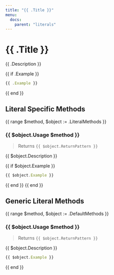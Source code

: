 ```yaml
---
title: "{{ .Title }}"
menu:
  docs:
    parent: "literals"
---
```

# {{ .Title }}

{{ .Description }}

{{ if .Example }}
```js
{{ .Example }}
```
{{ end }}
## Literal Specific Methods
{{ range $method, $object := .LiteralMethods }}
### {{ $object.Usage $method }}
> Returns `{{ $object.ReturnPattern }}`

{{ $object.Description }}

{{ if $object.Example }}
```js
{{ $object.Example }}
```
{{ end }}
{{ end }}

## Generic Literal Methods
{{ range $method, $object := .DefaultMethods }}
### {{ $object.Usage $method }}
> Returns `{{ $object.ReturnPattern }}`

{{ $object.Description }}

```js
{{ $object.Example }}
```
{{ end }}
